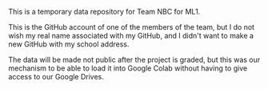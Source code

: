 This is a temporary data repository for Team NBC for ML1.  

This is the GitHub account of one of the members of the team, but I do not wish my real name associated with my GitHub, and I didn't want to make a new GitHub with my school address.

The data will be made not public after the project is graded, but this was our mechanism to be able to load it into Google Colab without having to give access to our Google Drives.
